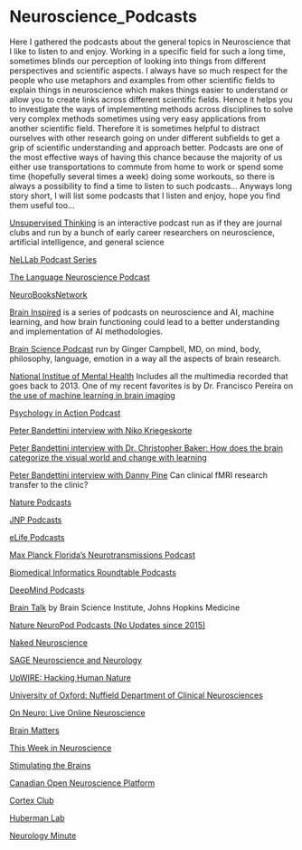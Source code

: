 # Neuroscience_Podcasts

Here I gathered the podcasts about the general topics in Neuroscience that I like to listen to and enjoy. Working in a specific field for such a long time, sometimes blinds our perception of looking into things from different perspectives and scientific aspects. I always have so much respect for the people who use metaphors and examples from other scientific fields to explain things in neuroscience which makes things easier to understand or allow you to create links across different scientific fields. Hence it helps you to investigate the ways of implementing methods across disciplines to solve very complex methods sometimes using very easy applications from another scientific field. Therefore it is sometimes helpful to distract ourselves with other research going on under different subfields to get a grip of scientific understanding and approach better. Podcasts are one of the most effective ways of having this chance because the majority of us either use transportations to commute from home to work or spend some time (hopefully several times a week) doing some workouts, so there is always a possibility to find a time to listen to such podcasts... Anyways long story short, I will list some podcasts that I listen and enjoy, hope you find them useful too...

[Unsupervised Thinking](http://unsupervisedthinkingpodcast.blogspot.com/) is an interactive podcast run as if they are journal clubs and run by a bunch of early career researchers on neuroscience, artificial intelligence, and general science

[NeLLab Podcast Series](https://open.spotify.com/episode/0a9pqrASAMmPCTQNZxxpvy?si=R3WnxC-CTnC8H5AIO_ZbzA&nd=1)

[The Language Neuroscience Podcast](https://open.spotify.com/show/0dsiBFfO1swS6t87azc4wU?si=XPMQdmiZRmy_w7xx0F-yvQ&nd=1)

[NeuroBooksNetwork](https://twitter.com/NewBooksNetwork)

[Brain Inspired](https://braininspired.co/podcast/) is a series of podcasts on neuroscience and AI, machine learning, and how brain functioning could lead to a better understanding and implementation of AI methodologies. 


[Brain Science Podcast](http://brainsciencepodcast.com/) run by Ginger Campbell, MD, on mind, body, philosophy, language, emotion in a way all the aspects of brain research. 


[National Institue of Mental Health](https://www.nimh.nih.gov/news/media/2019/.shtml) Includes all the multimedia recorded that goes back to 2013. One of my recent favorites is by Dr. Francisco Pereira on [the use of machine learning in brain imaging](https://www.nimh.nih.gov/news/media/2019/francisco-pereira-brain-imaging.shtml)


[Psychology in Action Podcast](https://www.psychologyinaction.org/podcasts) 


[Peter Bandettini interview with Niko Kriegeskorte](https://www.dropbox.com/s/6t280qnkx1phcj6/Niko%20Kriegeskorte%20-%20Podcast%203.mp3?dl=0)


[Peter Bandettini interview with Dr. Christopher Baker: How does the brain categorize the visual world and change with learning](https://www.nimh.nih.gov/news/media/2019/dr-christopher-baker-how-does-the-brain-categorize-the-visual-world-and-change-with-learning.shtml)

[Peter Bandettini interview with Danny Pine](https://www.nimh.nih.gov/news/media/2019/danny-pine-md-can-clinical-fmri-research-transfer-to-the-clinic.shtml) Can clinical fMRI research transfer to the clinic?

[Nature Podcasts](https://www.nature.com/nature/articles?type=nature-podcast)

[JNP Podcasts](https://jneurophysiol.podbean.com/)

[eLife Podcasts](https://elifesciences.org/podcast)

[Max Planck Florida’s Neurotransmissions Podcast](https://mpfi.org/news-media/podcast/)

[Biomedical Informatics Roundtable Podcasts](http://bmipodcast.org/)

[DeepMind Podcasts](https://deepmind.com/blog/article/welcome-to-the-deepmind-podcast)

[Brain Talk](https://www.brainscienceinstitute.org/brain_talk) by Brain Science Institute, Johns Hopkins Medicine


[Nature NeuroPod Podcasts (No Updates since 2015)](https://player.fm/series/neuropod-9886)

[Naked Neuroscience](https://player.fm/series/naked-neuroscience-from-the-naked-scientists-1335805)

[SAGE Neuroscience and Neurology](https://player.fm/series/sage-neuroscience-and-neurology)

[UpWIRE: Hacking Human Nature](https://player.fm/series/upwire-hacking-human-nature)

[University of Oxford: Nuffield Department of Clinical Neurosciences](https://podcasts.ox.ac.uk/keywords/neuroscience)

[On Neuro: Live Online Neuroscience](https://www.onneuro.com/past-speakers)

[Brain Matters](https://podcasts.apple.com/sk/podcast/brain-matters/id730239508)

[This Week in Neuroscience](https://www.microbe.tv/twin/)

[Stimulating the Brains](http://stimulatingbrains.org/)

[Canadian Open Neuroscience Platform](https://conp.ca/podcasts/page/1/)

[Cortex Club](https://podcasts.ox.ac.uk/series/cortexcast-neuroscience-podcast)

[Huberman Lab](https://hubermanlab.libsyn.com/)

[Neurology Minute](https://neurologyminute.libsyn.com/website)

